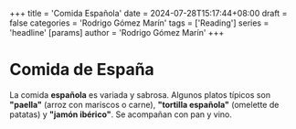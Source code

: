 +++
title = 'Comida Española'
date = 2024-07-28T15:17:44+08:00
draft = false
categories = 'Rodrigo Gómez Marín'
tags = ['Reading']
series = 'headline'
[params]
  author = 'Rodrigo Gómez Marín'
+++

# Comida de España

La comida **española** es variada y sabrosa. Algunos platos típicos son **"paella"** (arroz con mariscos o carne), **"tortilla española"** (omelette de patatas) y **"jamón ibérico"**. Se acompañan con pan y vino.
